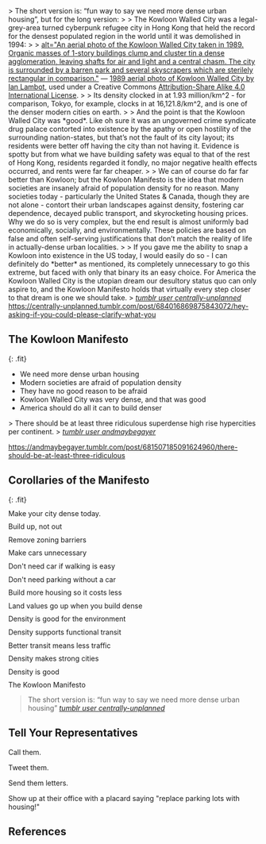 
<div class="tumblr-post" data-href="https://embed.tumblr.com/embed/post/sR1RuUw5fci51KptGhn4Fg/684016869875843072" data-did="d6886208e2ac7172bac8fd4135124587ed79e283" markdown=1>
> The short version is: “fun way to say we need more dense urban housing”, but for the long version:
> 
> The Kowloon Walled City was a legal-grey-area turned cyberpunk refugee city in Hong Kong that held the record for the densest populated region in the world until it was demolished in 1994:
>
> <a href="https://commons.wikimedia.org/wiki/File:KWC_-_1989_Aerial.jpg">alt="An aerial photo of the Kowloon Walled City taken in 1989. Organic masses of 1-story buildings clump and cluster tin a dense agglomeration, leaving shafts for air and light and a central chasm. The city is surrounded by a barren park and several skyscrapers which are sterilely rectangular in comparison."</a> &mdash; <a href="https://commons.wikimedia.org/wiki/File:KWC_-_1989_Aerial.jpg">1989 aerial photo of Kowloon Walled City by Ian Lambot</a>, used under a Creative Commons <a href="https://creativecommons.org/licenses/by-sa/4.0/deed.en">Attribution-Share Alike 4.0 International License</a>.
> 
> Its density clocked in at 1.93 million/km^2 - for comparison, Tokyo, for example, clocks in at 16,121.8/km^2, and is one of the denser modern cities on earth.
> 
> And the point is that the Kowloon Walled City was *good*. Like oh sure it was an ungoverned crime syndicate drug palace contorted into existence by the apathy or open hostility of the surrounding nation-states, but that’s not the fault of its city layout; its residents were better off having the city than not having it. Evidence is spotty but from what we have building safety was equal to that of the rest of Hong Kong, residents regarded it fondly, no major negative health effects occurred, and rents were far far cheaper.
> 
> We can of course do far far better than Kowloon; but the Kowloon Manifesto is the idea that modern societies are insanely afraid of population density for no reason. Many societies today - particularly the United States & Canada, though they are not alone - contort their urban landscapes against density, fostering car dependence, decayed public transport, and skyrocketing housing prices. Why we do so is very complex, but the end result is almost uniformly bad economically, socially, and environmentally. These policies are based on false and often self-serving justifications that don’t match the reality of life in actually-dense urban localities.
> 
> If you gave me the ability to snap a Kowloon into existence in the US today, I would easily do so - I can definitely do *better* as mentioned, its completely unnecessary to go this extreme, but faced with only that binary its an easy choice. For America the Kowloon Walled City is the utopian dream our desultory status quo can only aspire to, and the Kowloon Manifesto holds that virtually every step closer to that dream is one we should take.
> <cite><a href="https://web.archive.org/web/20220624035228/https://centrally-unplanned.tumblr.com/post/684016869875843072/hey-asking-if-you-could-please-clarify-what-you">tumblr user centrally-unplanned</a></cite>
<a href="https://centrally-unplanned.tumblr.com/post/684016869875843072/hey-asking-if-you-could-please-clarify-what-you">https://centrally-unplanned.tumblr.com/post/684016869875843072/hey-asking-if-you-could-please-clarify-what-you</a>
</div><script async src="https://assets.tumblr.com/post.js"></script>

## The Kowloon Manifesto
{: .fit}

- We need more dense urban housing
- Modern societies are afraid of population density
- They have no good reason to be afraid
- Kowloon Walled City was very dense, and that was good
- America should do all it can to build denser

<div class="tumblr-post" data-href="https://embed.tumblr.com/embed/post/5DhR87-5uDUzzKaL-Zmzgg/681507185091624960" data-did="391479e9a54abeeceb172e9e9bec6d3ebae4e240" markdown=1>
> There should be at least three ridiculous superdense high rise hypercities per continent.
> <cite><a href="">tumblr user andmaybegayer</a></cite>

<a href="https://andmaybegayer.tumblr.com/post/681507185091624960/there-should-be-at-least-three-ridiculous">https://andmaybegayer.tumblr.com/post/681507185091624960/there-should-be-at-least-three-ridiculous</a>
</div>

## Corollaries of the Manifesto
{: .fit}

<div style="line-height: 0.9;">
<p class="fit">Make your city dense today.</p>
<p class="fit">Build up, not out</p>
<p class="fit">Remove zoning barriers</p>
<p class="fit">Make cars unnecessary</p>
<p class="fit">Don't need car if walking is easy</p>
<p class="fit">Don't need parking without a car</p>
<p class="fit">Build more housing so it costs less</p>
<p class="fit">Land values go up when you build dense</p>
<p class="fit">Density is good for the environment</p>
<p class="fit">Density supports functional transit</p>
<p class="fit">Better transit means less traffic</p>
<p class="fit">Density makes strong cities</p>
<p class="fit">Density is good</p>
<p class="fit impact">The Kowloon Manifesto</p>
</div>

> The short version is: “fun way to say we need more dense urban housing”
> <cite><a href="https://web.archive.org/web/20220624035228/https://centrally-unplanned.tumblr.com/post/684016869875843072/hey-asking-if-you-could-please-clarify-what-you">tumblr user centrally-unplanned</a></cite>

## Tell Your Representatives

Call them.

Tweet them.

Send them letters.

Show up at their office with a placard saying "replace parking lots with housing!"

## References

[^1]: "As of May 1, 2015, the ward had an estimated population of 298,250, with a population density of 22,920 persons per km^2" [Wikipedia, Toshima](as of May 1, 2015, the ward had an estimated population of 298,250, with a population density of 22,920 persons per km2)
[^2]: "New York has the highest population density of any major city in the United States, with over 27,000 people per square mile." [NYC Planning](https://www1.nyc.gov/site/planning/data-maps/nyc-population/population-facts.page)
[^3]: Paris population density of 54,156 per square mile from [Wikipedia's List of world cities by population density](https://en.wikipedia.org/wiki/List_of_world_cities_by_population_density). Paris is 30th on the list in June 2022.
[^4]: [Mal&eacute;'s population density is _also_ via Wikipedia](https://en.wikipedia.org/wiki/Mal%C3%A9).
[^5]: The argument that density is good for cities' finances is cleanly presented in [Suburbia is Subsidized: Here's The Math [Strong Towns 07]](https://www.youtube.com/watch?v=7Nw6qyyrTeI) from Not Just Bikes. Higher tax incomes from dense urban areas provide a subsidy that covers essential infrastructure for low-density suburbs. Build dense cities, get more income. Then you can lower taxes: yay!
